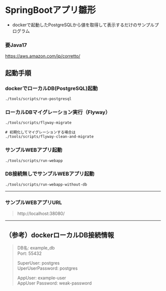 # SpringBootアプリ雛形

- dockerで起動したPostgreSQLから値を取得して表示するだけのサンプルプログラム

### 要Java17
https://aws.amazon.com/jp/corretto/

## 起動手順

### dockerでローカルDB(PostgreSQL)起動
```shell
./tools/scripts/run-postgresql
```

### ローカルDBマイグレーション実行（Flyway）
```shell
./tools/scripts/flyway-migrate

# 初期化してマイグレーションする場合は
./tools/scripts/flyway-clean-and-migrate
```

### サンプルWEBアプリ起動
```shell
./tools/scripts/run-webapp
```

### DB接続無しでサンプルWEBアプリ起動
```shell
./tools/scripts/run-webapp-without-db
```

---
### サンプルWEBアプリURL
> http://localhost:38080/


---


## （参考）dockerローカルDB接続情報
> DB名: example_db  
> Port: 55432
>
> SuperUser: postgres    
> UperUserPassword: postgres
>
> AppUser: example-user  
> AppUser Password: weak-password

